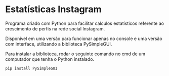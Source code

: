# Estatísticas Instagram

Programa criado com Python para facilitar calculos estatísticos referente ao crescimento de perfis na rede social Instagram.

Disponível em uma versão para funcionar apenas no console e uma versão com interface, utilizando a biblioteca PySimpleGUI.

Para instalar a biblioteca, rodar o seguinte comando no cmd de um computador que tenha o Python instalado.
```
pip install PySimpleGUI
```
